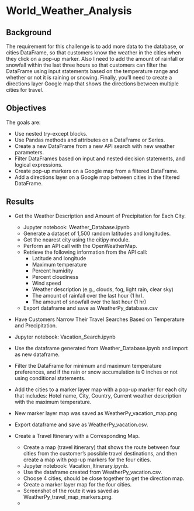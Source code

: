 # World_Weather_Analysis
## Background
The requirement for this challenge is to add more data to the database, or cities DataFrame, so that customers know the weather in the cities when they click on a pop-up marker. Also I need to add the amount of rainfall or snowfall within the last three hours so that customers can filter the DataFrame using input statements based on the temperature range and whether or not it is raining or snowing. Finally, you’ll need to create a directions layer Google map that shows the directions between multiple cities for travel.

## Objectives
The goals are:

- Use nested try-except blocks.
- Use Pandas methods and attributes on a DataFrame or Series.
- Create a new DataFrame from a new API search with new weather parameters.
- Filter DataFrames based on input and nested decision statements, and logical expressions.
- Create pop-up markers on a Google map from a filtered DataFrame.
- Add a directions layer on a Google map between cities in the filtered DataFrame.

## Results
- Get the Weather Description and Amount of Precipitation for Each City.
  - Jupyter notebook: Weather_Database.ipynb
  - Generate a dataset of 1,500 random latitudes and longitudes.
  - Get the nearest city using the citipy module.
  - Perform an API call with the OpenWeatherMap.
  - Retrieve the following information from the API call:
    - Latitude and longitude
    - Maximum temperature
    - Percent humidity
    - Percent cloudiness
    - Wind speed
    - Weather description (e.g., clouds, fog, light rain, clear sky)
    - The amount of rainfall over the last hour (1 hr).
    - The amount of snowfall over the last hour (1 hr)
   - Export dataframe and save as WeatherPy_database.csv
 
 - Have Customers Narrow Their Travel Searches Based on Temperature and Precipitation.
  - Jupyter notebook: Vacation_Search.ipynb
  - Use the dataframe generated from Weather_Database.ipynb and import as new dataframe.
  - Filter the DataFrame for minimum and maximum temperature preferences, and if the rain or snow accumulation is 0 inches or not using conditional statements.
  - Add the cities to a marker layer map with a pop-up marker for each city that includes: Hotel name, City, Country, Current weather description with the maximum temperature.
  - New marker layer map was saved as WeatherPy_vacation_map.png
  - Export dataframe and save as WeatherPy_vacation.csv.
  
- Create a Travel Itinerary with a Corresponding Map.
  - Create a map (travel itinerary) that shows the route between four cities from the customer’s possible travel destinations, and then create a map with pop-up markers for the four cities.
  - Jupyter notebook: Vacation_Itinerary.ipynb.
  - Use the dataframe created from WeatherPy_vacation.csv.
  - Choose 4 cities, should be close together to get the direction map.
  - Create a marker layer map for the four cities.
  - Screenshot of the route it was saved as WeatherPy_travel_map_markers.png.
  - 
